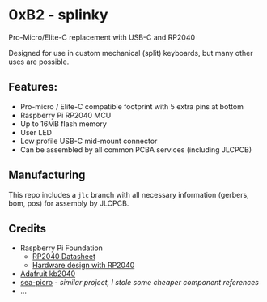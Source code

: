 # 0xB2 - splinky
Pro-Micro/Elite-C replacement with USB-C and RP2040

Designed for use in custom mechanical (split) keyboards, but many other uses are possible.

## Features:

 * Pro-micro / Elite-C compatible footprint with 5 extra pins at bottom
 * Raspberry Pi RP2040 MCU
 * Up to 16MB flash memory
 * User LED
 * Low profile USB-C mid-mount connector
 * Can be assembled by all common PCBA services (including JLCPCB)

## Manufacturing

This repo includes a `jlc` branch with all necessary information (gerbers, bom, pos) for assembly by JLCPCB.

## Credits

 * Raspberry Pi Foundation
   * [RP2040 Datasheet](https://datasheets.raspberrypi.com/rp2040/rp2040-datasheet.pdf)
   * [Hardware design with RP2040](https://datasheets.raspberrypi.com/rp2040/hardware-design-with-rp2040.pdf)
 * [Adafruit kb2040](https://learn.adafruit.com/adafruit-kb2040)
 * [sea-picro](https://github.com/joshajohnson/sea-picro) - _similar project, I stole some cheaper component references_
 * ...
